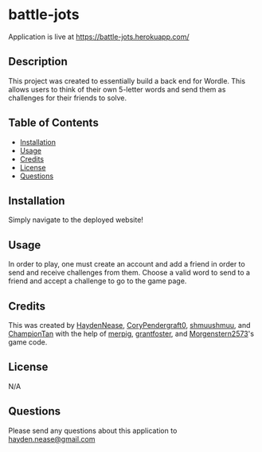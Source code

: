 # battle-jots
    
Application is live at https://battle-jots.herokuapp.com/

## Description
This project was created to essentially build a back end for Wordle. This allows users to think of their own 5-letter words and send them as challenges for their friends to solve.
## Table of Contents
- [Installation](#installation)
- [Usage](#usage)
- [Credits](#credits)
- [License](#license)
- [Questions](#questions)

## Installation
Simply navigate to the deployed website!

## Usage
In order to play, one must create an account and add a friend in order to send and receive challenges from them. Choose a valid word to send to a friend and accept a challenge to go to the game page. 

## Credits
This was created by [HaydenNease](https://github.com/HaydenNease), [CoryPendergraft0](https://github.com/CoryPendergraft0), [shmuushmuu](https://github.com/shmuushmuu), and [ChampionTan](https://github.com/ChampionTan) with the help of [merpig](https://github.com/merpig), [grantfoster](https://github.com/grantfoster), and [Morgenstern2573](https://github.com/Morgenstern2573)'s game code.

## License
N/A

## Questions
Please send any questions about this application to hayden.nease@gmail.com